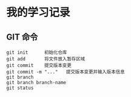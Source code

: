 # 我的学习记录


## GIT 命令
```
git init      初始化仓库
git add       将文件放入暂存区域
git commit    提交版本变更
git commit -m "..."   提交版本变更并输入版本信息
git branch
git branch branch-name
git status
```